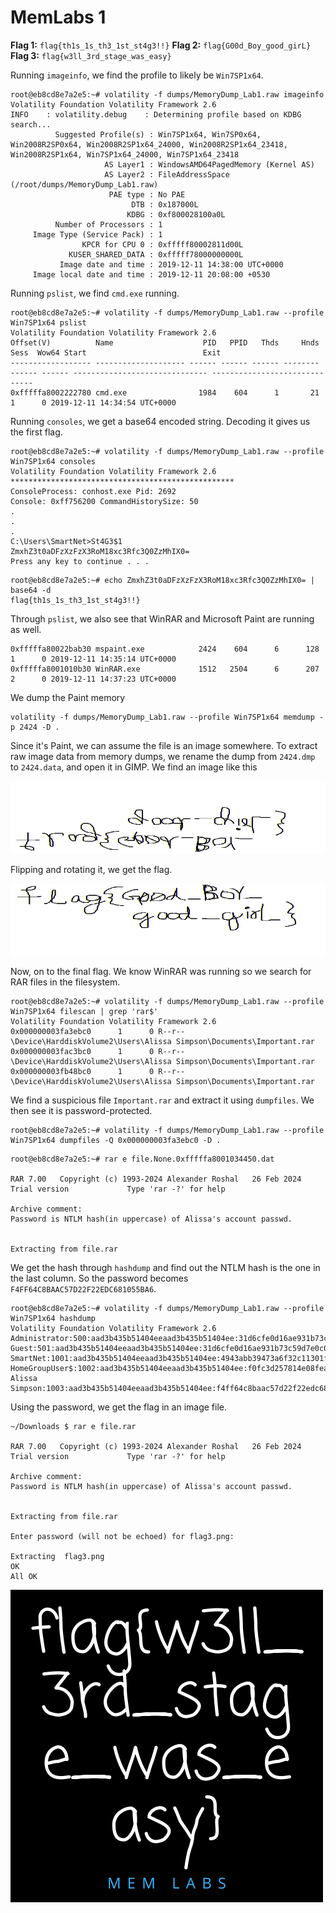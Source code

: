 # MemLabs 1

**Flag 1:** `flag{th1s_1s_th3_1st_st4g3!!}`
**Flag 2:** `flag{G00d_Boy_good_girL}`
**Flag 3:** `flag{w3ll_3rd_stage_was_easy}`

Running `imageinfo`, we find the profile to likely be `Win7SP1x64`.

```
root@eb8cd8e7a2e5:~# volatility -f dumps/MemoryDump_Lab1.raw imageinfo
Volatility Foundation Volatility Framework 2.6
INFO    : volatility.debug    : Determining profile based on KDBG search...
          Suggested Profile(s) : Win7SP1x64, Win7SP0x64, Win2008R2SP0x64, Win2008R2SP1x64_24000, Win2008R2SP1x64_23418, Win2008R2SP1x64, Win7SP1x64_24000, Win7SP1x64_23418
                     AS Layer1 : WindowsAMD64PagedMemory (Kernel AS)
                     AS Layer2 : FileAddressSpace (/root/dumps/MemoryDump_Lab1.raw)
                      PAE type : No PAE
                           DTB : 0x187000L
                          KDBG : 0xf800028100a0L
          Number of Processors : 1
     Image Type (Service Pack) : 1
                KPCR for CPU 0 : 0xfffff80002811d00L
             KUSER_SHARED_DATA : 0xfffff78000000000L
           Image date and time : 2019-12-11 14:38:00 UTC+0000
     Image local date and time : 2019-12-11 20:08:00 +0530
```

Running `pslist`, we find `cmd.exe` running.

```
root@eb8cd8e7a2e5:~# volatility -f dumps/MemoryDump_Lab1.raw --profile Win7SP1x64 pslist
Volatility Foundation Volatility Framework 2.6
Offset(V)          Name                    PID   PPID   Thds     Hnds   Sess  Wow64 Start                          Exit
------------------ -------------------- ------ ------ ------ -------- ------ ------ ------------------------------ ------------------------------
0xfffffa8002222780 cmd.exe                1984    604      1       21      1      0 2019-12-11 14:34:54 UTC+0000
```

Running `consoles`, we get a base64 encoded string. Decoding it gives us the first flag.

```
root@eb8cd8e7a2e5:~# volatility -f dumps/MemoryDump_Lab1.raw --profile Win7SP1x64 consoles
Volatility Foundation Volatility Framework 2.6
**************************************************
ConsoleProcess: conhost.exe Pid: 2692
Console: 0xff756200 CommandHistorySize: 50
.
.
.
C:\Users\SmartNet>St4G3$1
ZmxhZ3t0aDFzXzFzX3RoM18xc3Rfc3Q0ZzMhIX0=
Press any key to continue . . .
```

```
root@eb8cd8e7a2e5:~# echo ZmxhZ3t0aDFzXzFzX3RoM18xc3Rfc3Q0ZzMhIX0= | base64 -d
flag{th1s_1s_th3_1st_st4g3!!}
```

Through `pslist`, we also see that WinRAR and Microsoft Paint are running as well.

```
0xfffffa80022bab30 mspaint.exe            2424    604      6      128      1      0 2019-12-11 14:35:14 UTC+0000
0xfffffa8001010b30 WinRAR.exe             1512   2504      6      207      2      0 2019-12-11 14:37:23 UTC+0000
```

We dump the Paint memory

```
volatility -f dumps/MemoryDump_Lab1.raw --profile Win7SP1x64 memdump -p 2424 -D .
```

Since it's Paint, we can assume the file is an image somewhere. To extract raw image data from memory dumps, we rename the dump from `2424.dmp` to `2424.data`, and open it in GIMP. We find an image like this

![Flip](../../Images/1713578438712239210.png)

Flipping and rotating it, we get the flag.

![Flag](../../Images/1713578509405507422.png)

Now, on to the final flag. We know WinRAR was running so we search for RAR files in the filesystem.

```
root@eb8cd8e7a2e5:~# volatility -f dumps/MemoryDump_Lab1.raw --profile Win7SP1x64 filescan | grep 'rar$'
Volatility Foundation Volatility Framework 2.6
0x000000003fa3ebc0      1      0 R--r-- \Device\HarddiskVolume2\Users\Alissa Simpson\Documents\Important.rar
0x000000003fac3bc0      1      0 R--r-- \Device\HarddiskVolume2\Users\Alissa Simpson\Documents\Important.rar
0x000000003fb48bc0      1      0 R--r-- \Device\HarddiskVolume2\Users\Alissa Simpson\Documents\Important.rar
```

We find a suspicious file `Important.rar` and extract it using `dumpfiles`. We then see it is password-protected.

```
root@eb8cd8e7a2e5:~# volatility -f dumps/MemoryDump_Lab1.raw --profile Win7SP1x64 dumpfiles -Q 0x000000003fa3ebc0 -D .
```

```
root@eb8cd8e7a2e5:~# rar e file.None.0xfffffa8001034450.dat

RAR 7.00   Copyright (c) 1993-2024 Alexander Roshal   26 Feb 2024
Trial version             Type 'rar -?' for help

Archive comment:
Password is NTLM hash(in uppercase) of Alissa's account passwd.


Extracting from file.rar
```

We get the hash through `hashdump` and find out the NTLM hash is the one in the last column. So the password becomes `F4FF64C8BAAC57D22F22EDC681055BA6`.

```
root@eb8cd8e7a2e5:~# volatility -f dumps/MemoryDump_Lab1.raw --profile Win7SP1x64 hashdump
Volatility Foundation Volatility Framework 2.6
Administrator:500:aad3b435b51404eeaad3b435b51404ee:31d6cfe0d16ae931b73c59d7e0c089c0:::
Guest:501:aad3b435b51404eeaad3b435b51404ee:31d6cfe0d16ae931b73c59d7e0c089c0:::
SmartNet:1001:aad3b435b51404eeaad3b435b51404ee:4943abb39473a6f32c11301f4987e7e0:::
HomeGroupUser$:1002:aad3b435b51404eeaad3b435b51404ee:f0fc3d257814e08fea06e63c5762ebd5:::
Alissa Simpson:1003:aad3b435b51404eeaad3b435b51404ee:f4ff64c8baac57d22f22edc681055ba6:::
```

Using the password, we get the flag in an image file.

```
~/Downloads $ rar e file.rar

RAR 7.00   Copyright (c) 1993-2024 Alexander Roshal   26 Feb 2024
Trial version             Type 'rar -?' for help

Archive comment:
Password is NTLM hash(in uppercase) of Alissa's account passwd.


Extracting from file.rar

Enter password (will not be echoed) for flag3.png:

Extracting  flag3.png                                                 OK
All OK
```

![flag3](../../Images/flag3.png)
